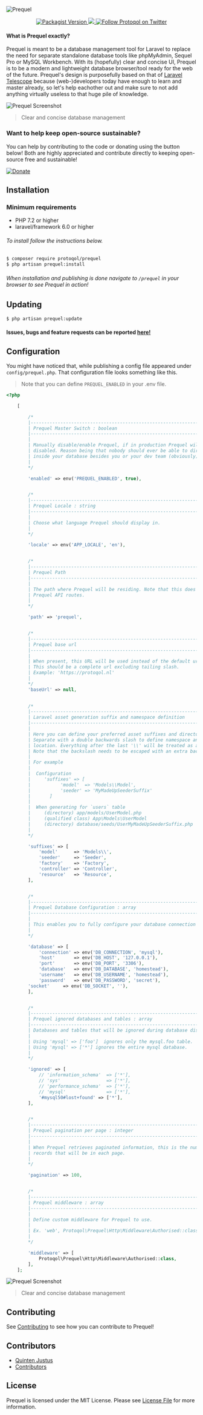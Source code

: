 ![Prequel](/assets/prequel_v2.jpg)

<p align="center">
    <a href="https://packagist.org/packages/protoqol/prequel">	
       <img alt="Packagist Version" src="https://img.shields.io/packagist/v/protoqol/prequel.svg">
    </a>
    <a href="https://travis-ci.org/Protoqol/Prequel.svg?branch=Dev">
	    <img src="https://travis-ci.org/Protoqol/Prequel.svg?branch=master"/>	
    </a>
    <a href="https://twitter.com/intent/follow?screen_name=Protoqol_XYZ">
        <img src="https://img.shields.io/twitter/follow/Protoqol_XYZ.svg?label=%40Protoqol_XYZ&style=social"
            alt="Follow Protoqol on Twitter">
    </a>
</p>

#### What is Prequel exactly?

Prequel is meant to be a database management tool for Laravel to replace the need for separate standalone database tools like phpMyAdmin, Sequel Pro or MySQL Workbench. With its (hopefully) clear and concise UI, Prequel is to be a modern and lightweight database browser/tool ready for the web of the future. Prequel's design is purposefully based on that of [Laravel Telescope](https://github.com/laravel/telescope) because (web-)developers today have enough to learn and master already, so let's help eachother out and make sure to not add anything virtually useless to that huge pile of knowledge.

![Prequel Screenshot](./assets/prequel_screenshot_table.png)

> Clear and concise database management

### Want to help keep open-source sustainable?

You can help by contributing to the code or donating using the button below!
Both are highly appreciated and contribute directly to keeping open-source free and sustainable!

[![Donate](https://img.shields.io/badge/Donate-PayPal-green.svg)](https://www.paypal.com/cgi-bin/webscr?cmd=_s-xclick&hosted_button_id=TJS5BKNE3JGW8)

## Installation

### Minimum requirements

- PHP 7.2 or higher
- laravel/framework 6.0 or higher

###### To install follow the instructions below.

```bash
$ composer require protoqol/prequel
$ php artisan prequel:install
```

###### When installation and publishing is done navigate to `/prequel` in your browser to see Prequel in action!

## Updating

```bash
$ php artisan prequel:update
```

#### Issues, bugs and feature requests can be reported [here!](https://github.com/Protoqol/Prequel/issues/new/choose)

## Configuration

You might have noticed that, while publishing a config file appeared under `config/prequel.php`.
That configuration file looks something like this.

> Note that you can define `PREQUEL_ENABLED` in your .env file.

```php
<?php

    [

        /*
        |--------------------------------------------------------------------------
        | Prequel Master Switch : boolean
        |--------------------------------------------------------------------------
        |
        | Manually disable/enable Prequel, if in production Prequel will always be
        | disabled. Reason being that nobody should ever be able to directly look
        | inside your database besides you or your dev team (obviously).
        |
        */

        'enabled' => env('PREQUEL_ENABLED', true),


        /*
        |--------------------------------------------------------------------------
        | Prequel Locale : string
        |--------------------------------------------------------------------------
        |
        | Choose what language Prequel should display in.
        |
        */

        'locale' => env('APP_LOCALE', 'en'),


        /*
        |--------------------------------------------------------------------------
        | Prequel Path
        |--------------------------------------------------------------------------
        |
        | The path where Prequel will be residing. Note that this does not affect
        | Prequel API routes.
        |
        */

        'path' => 'prequel',


        /*
        |--------------------------------------------------------------------------
        | Prequel base url
        |--------------------------------------------------------------------------
        |
        | When present, this URL will be used instead of the default url.
        | This should be a complete url excluding tailing slash.
        | Example: 'https://protoqol.nl'
        |
        */
        'baseUrl' => null,
    

        /*
        |--------------------------------------------------------------------------
        | Laravel asset generation suffix and namespace definition
        |--------------------------------------------------------------------------
        |
        | Here you can define your preferred asset suffixes and directory/namespaces.
        | Separate with a double backwards slash to define namespace and directory
        | location. Everything after the last '\\' will be treated as a suffix.
        | Note that the backslash needs to be escaped with an extra backslash
        |
        | For example
        |
        |  Configuration
        |     'suffixes' => [
        |           'model'  => 'Models\\Model',
        |           'seeder' => 'MyMadeUpSeederSuffix'
        |       ]
        |
        |  When generating for `users` table
        |     (directory) app/models/UserModel.php
        |     (qualified class) App\Models\UserModel
        |     (directory) database/seeds/UserMyMadeUpSeederSuffix.php
        |
        */

        'suffixes' => [
            'model'      => 'Models\\',
            'seeder'     => 'Seeder',
            'factory'    => 'Factory',
            'controller' => 'Controller',
            'resource'   => 'Resource',
        ],


        /*
        |--------------------------------------------------------------------------
        | Prequel Database Configuration : array
        |--------------------------------------------------------------------------
        |
        | This enables you to fully configure your database connection for Prequel.
        |
        */

        'database' => [
            'connection' => env('DB_CONNECTION', 'mysql'),
            'host'       => env('DB_HOST', '127.0.0.1'),
            'port'       => env('DB_PORT', '3306'),
            'database'   => env('DB_DATABASE', 'homestead'),
            'username'   => env('DB_USERNAME', 'homestead'),
            'password'   => env('DB_PASSWORD', 'secret'),
	    'socket' 	 => env('DB_SOCKET', ''),
        ],


        /*
        |--------------------------------------------------------------------------
        | Prequel ignored databases and tables : array
        |--------------------------------------------------------------------------
        | Databases and tables that will be ignored during database discovery.
        |
        | Using 'mysql' => ['foo']  ignores only the mysql.foo table.
        | Using 'mysql' => ['*'] ignores the entire mysql database.
        |
        */

        'ignored' => [
            // 'information_schema'  => ['*'],
            // 'sys'                 => ['*'],
            // 'performance_schema'  => ['*'],
            // 'mysql'               => ['*'],
            '#mysql50#lost+found' => ['*'],
        ],


        /*
        |--------------------------------------------------------------------------
        | Prequel pagination per page : integer
        |--------------------------------------------------------------------------
        |
        | When Prequel retrieves paginated information, this is the number of
        | records that will be in each page.
        |
        */

        'pagination' => 100,


        /*
        |--------------------------------------------------------------------------
        | Prequel middleware : array
        |--------------------------------------------------------------------------
        |
        | Define custom middleware for Prequel to use.
        |
        | Ex. 'web', Protoqol\Prequel\Http\Middleware\Authorised::class
        |
        */

        'middleware' => [
            Protoqol\Prequel\Http\Middleware\Authorised::class,
        ],
    ];

```

![Prequel Screenshot](./assets/prequel_screenshot.png)

> Clear and concise database management

## Contributing

See [Contributing](CONTRIBUTING.md) to see how you can contribute to Prequel!

## Contributors

- [Quinten Justus](https://github.com/QuintenJustus)
- [Contributors](https://github.com/Protoqol/Prequel/graphs/contributors)

## License

Prequel is licensed under the MIT License. Please see [License File](LICENSE) for more information.

